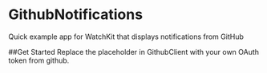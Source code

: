 GithubNotifications
===================

Quick example app for WatchKit that displays notifications from GitHub

##Get Started
Replace the placeholder in GithubClient with your own OAuth token from github.
